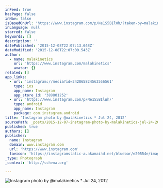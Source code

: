 ```yaml
---
inFeed: true
hasPage: false
inNav: false
isBasedOnUrl: 'https://www.instagram.com/p/Ne1S5BIlWh/?taken-by=malakinetics'
inLanguage: null
starred: false
keywords: []
description: ''
datePublished: '2015-12-08T22:07:13.648Z'
dateModified: '2015-12-08T22:07:09.543Z'
author:
  - name: malakinetics
    url: 'https://www.instagram.com/malakinetics'
    avatar: {}
related: []
app_links:
  - url: 'instagram://media?id=242865824562566561'
    type: ios
    app_name: Instagram
    app_store_id: '389801252'
  - url: 'https://www.instagram.com/p/Ne1S5BIlWh/'
    type: android
    app_name: Instagram
    package: com.instagram.android
title: 'Instagram photo by @malakinetics * Jul 24, 2012'
sourcePath: _posts/2015-12-07-instagram-photo-by-malakinetics-jul-24-2012-at-1118pm-u.md
published: true
authors: []
publisher:
  name: Instagram
  domain: www.instagram.com
  url: 'https://www.instagram.com'
  favicon: 'https://instagramstatic-a.akamaihd.net/bluebar/e20554e/images/ico/favicon.ico'
_type: Photograph
_context: 'http://schema.org'

---
```

![Instagram photo by @malakinetics * Jul 24, 2012 ](https://s3-us-west-2.amazonaws.com/the-grid-img/p/67c76be12117bc031dfd588b6b57150073632061.jpg)